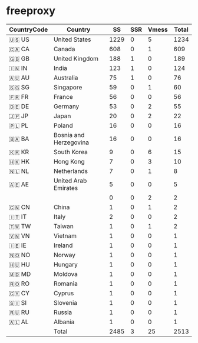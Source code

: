# freeproxy

|CountryCode|Country|SS|SSR|Vmess|Total|
|  ----  | ----  |  ----  | ----  |  ----  | ----  |
|🇺🇸 US|United States|1229|0|5|1234|
|🇨🇦 CA|Canada|608|0|1|609|
|🇬🇧 GB|United Kingdom|188|1|0|189|
|🇮🇳 IN|India|123|1|0|124|
|🇦🇺 AU|Australia|75|1|0|76|
|🇸🇬 SG|Singapore|59|0|1|60|
|🇫🇷 FR|France|56|0|0|56|
|🇩🇪 DE|Germany|53|0|2|55|
|🇯🇵 JP|Japan|20|0|2|22|
|🇵🇱 PL|Poland|16|0|0|16|
|🇧🇦 BA|Bosnia and Herzegovina|16|0|0|16|
|🇰🇷 KR|South Korea|9|0|6|15|
|🇭🇰 HK|Hong Kong|7|0|3|10|
|🇳🇱 NL|Netherlands|7|0|1|8|
|🇦🇪 AE|United Arab Emirates|5|0|0|5|
| ||0|0|2|2|
|🇨🇳 CN|China|1|0|1|2|
|🇮🇹 IT|Italy|2|0|0|2|
|🇹🇼 TW|Taiwan|1|0|1|2|
|🇻🇳 VN|Vietnam|1|0|0|1|
|🇮🇪 IE|Ireland|1|0|0|1|
|🇳🇴 NO|Norway|1|0|0|1|
|🇭🇺 HU|Hungary|1|0|0|1|
|🇲🇩 MD|Moldova|1|0|0|1|
|🇷🇴 RO|Romania|1|0|0|1|
|🇨🇾 CY|Cyprus|1|0|0|1|
|🇸🇮 SI|Slovenia|1|0|0|1|
|🇷🇺 RU|Russia|1|0|0|1|
|🇦🇱 AL|Albania|1|0|0|1|
||Total|2485|3|25|2513|
